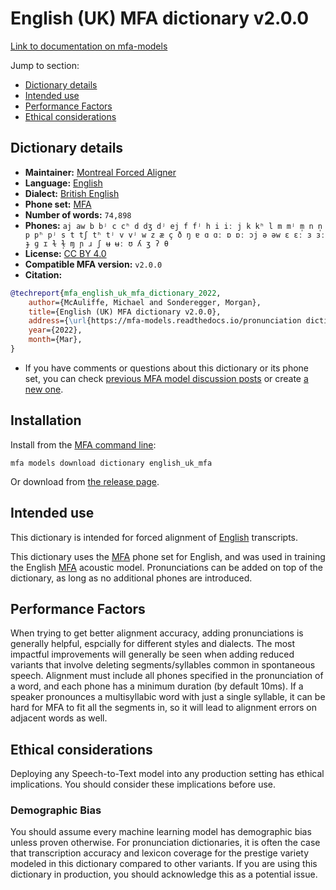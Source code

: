 
# English (UK) MFA dictionary v2.0.0

[Link to documentation on mfa-models](https://mfa-models.readthedocs.io/en/main/dictionary/english_uk_mfa.html)

Jump to section:

- [Dictionary details](#dictionary-details)
- [Intended use](#intended-use)
- [Performance Factors](#performance-factors)
- [Ethical considerations](#ethical-considerations)

## Dictionary details

- **Maintainer:** [Montreal Forced Aligner](https://montreal-forced-aligner.readthedocs.io/)
- **Language:** [English](https://en.wikipedia.org/wiki/English_language)
- **Dialect:** [British English](https://en.wikipedia.org/wiki/British_English)
- **Phone set:** [MFA](https://mfa-models.readthedocs.io/en/refactor/mfa_phone_set.html#english)
- **Number of words:** `74,898`
- **Phones:** `aj aw b bʲ c cʰ d dʒ dʲ ej f fʲ h i iː j k kʰ l m mʲ m̩ n n̩ p pʰ pʲ s t tʃ tʰ tʲ v vʲ w z æ ç ð ŋ ɐ ɑ ɑː ɒ ɒː ɔj ə əw ɛ ɛː ɜ ɜː ɟ ɡ ɪ ɫ ɫ̩ ɱ ɲ ɹ ʃ ʉ ʉː ʊ ʎ ʒ ʔ θ`
- **License:** [CC BY 4.0](https://github.com/MontrealCorpusTools/mfa-models/tree/main/dictionary/english/uk_mfa/v2.0.0/LICENSE)
- **Compatible MFA version:** `v2.0.0`
- **Citation:**

```bibtex
@techreport{mfa_english_uk_mfa_dictionary_2022,
	author={McAuliffe, Michael and Sonderegger, Morgan},
	title={English (UK) MFA dictionary v2.0.0},
	address={\url{https://mfa-models.readthedocs.io/pronunciation dictionary/English/English (UK) MFA dictionary v2_0_0.html}},
	year={2022},
	month={Mar},
}
```

- If you have comments or questions about this dictionary or its phone set, you can check [previous MFA model discussion posts](https://github.com/MontrealCorpusTools/mfa-models/discussions?discussions_q=English+UK+MFA+dictionary+v2.0.0) or create [a new one](https://github.com/MontrealCorpusTools/mfa-models/discussions/new).

## Installation

Install from the [MFA command line](https://montreal-forced-aligner.readthedocs.io/en/latest/user_guide/models/index.html):

```
mfa models download dictionary english_uk_mfa
```

Or download from [the release page](https://github.com/MontrealCorpusTools/mfa-models/releases/tag/dictionary-english_uk_mfa-v2.0.0).

## Intended use

This dictionary is intended for forced alignment of [English](https://en.wikipedia.org/wiki/English_language) transcripts.

This dictionary uses the [MFA](https://mfa-models.readthedocs.io/en/refactor/mfa_phone_set.html#english) phone set for English, and was used in training the English [MFA](https://mfa-models.readthedocs.io/en/refactor/mfa_phone_set.html#english) acoustic model.
Pronunciations can be added on top of the dictionary, as long as no additional phones are introduced.

## Performance Factors

When trying to get better alignment accuracy, adding pronunciations is generally helpful, espcially for different styles and dialects.
The most impactful improvements will generally be seen when adding reduced variants that
involve deleting segments/syllables common in spontaneous speech.  Alignment must include all phones specified in the pronunciation of a word, and each phone has
a minimum duration (by default 10ms). If a speaker pronounces a multisyllabic word with just a single syllable, it can be hard for MFA to fit all the segments in,
so it will lead to alignment errors on adjacent words as well.

## Ethical considerations

Deploying any Speech-to-Text model into any production setting has ethical implications. You should consider these implications before use.

### Demographic Bias

You should assume every machine learning model has demographic bias unless proven otherwise.
For pronunciation dictionaries, it is often the case that transcription accuracy and lexicon coverage for the prestige variety modeled in this dictionary compared to other variants.
If you are using this dictionary in production, you should acknowledge this as a potential issue.
